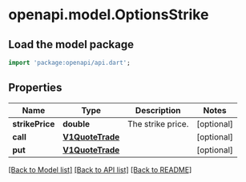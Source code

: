 # openapi.model.OptionsStrike

## Load the model package
```dart
import 'package:openapi/api.dart';
```

## Properties
Name | Type | Description | Notes
------------ | ------------- | ------------- | -------------
**strikePrice** | **double** | The strike price. | [optional] 
**call** | [**V1QuoteTrade**](V1QuoteTrade.md) |  | [optional] 
**put** | [**V1QuoteTrade**](V1QuoteTrade.md) |  | [optional] 

[[Back to Model list]](../README.md#documentation-for-models) [[Back to API list]](../README.md#documentation-for-api-endpoints) [[Back to README]](../README.md)


